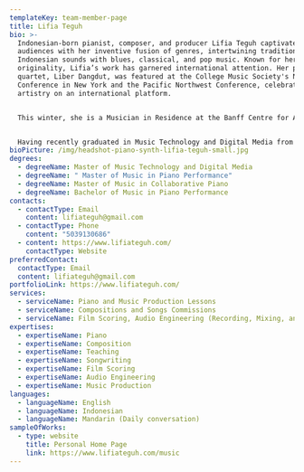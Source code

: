 ```yaml
---
templateKey: team-member-page
title: Lifia Teguh
bio: >-
  Indonesian-born pianist, composer, and producer Lifia Teguh captivates
  audiences with her inventive fusion of genres, intertwining traditional
  Indonesian sounds with blues, classical, and pop music. Known for her
  originality, Lifia’s work has garnered international attention. Her piano
  quartet, Liber Dangdut, was featured at the College Music Society's National
  Conference in New York and the Pacific Northwest Conference, celebrating her
  artistry on an international platform.


  This winter, she is a Musician in Residence at the Banff Centre for Arts and Creativity. Recent highlights include performing Ravel’s Piano Concerto in G Major with the Corvallis-OSU Symphony Orchestra. appearing on All Classical Portland Radio’s "Thursday @ Three" series (USA).


  Having recently graduated in Music Technology and Digital Media from the University of Toronto, Canada, Lifia also holds Master’s degrees in Piano Performance and Collaborative Piano from Portland State University, USA. With past teaching and/or coaching roles at the University of Toronto, Portland State University, and Linfield University, she weaves these passions of performing, teaching, and producing into her multi genre music. Her work continues to cross borders, connecting cultures and resonating deeply with listeners worldwide.
bioPicture: /img/headshot-piano-synth-lifia-teguh-small.jpg
degrees:
  - degreeName: Master of Music Technology and Digital Media
  - degreeName: " Master of Music in Piano Performance"
  - degreeName: Master of Music in Collaborative Piano
  - degreeName: Bachelor of Music in Piano Performance
contacts:
  - contactType: Email
    content: lifiateguh@gmail.com
  - contactType: Phone
    content: "5039130686"
  - content: https://www.lifiateguh.com/
    contactType: Website
preferredContact:
  contactType: Email
  content: lifiateguh@gmail.com
portfolioLink: https://www.lifiateguh.com/
services:
  - serviceName: Piano and Music Production Lessons
  - serviceName: Compositions and Songs Commissions
  - serviceName: Film Scoring, Audio Engineering (Recording, Mixing, and Mastering)
expertises:
  - expertiseName: Piano
  - expertiseName: Composition
  - expertiseName: Teaching
  - expertiseName: Songwriting
  - expertiseName: Film Scoring
  - expertiseName: Audio Engineering
  - expertiseName: Music Production
languages:
  - languageName: English
  - languageName: Indonesian
  - languageName: Mandarin (Daily conversation)
sampleOfWorks:
  - type: website
    title: Personal Home Page
    link: https://www.lifiateguh.com/music
---
```


